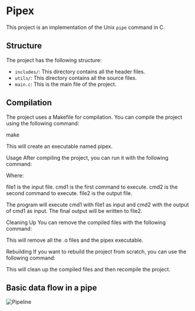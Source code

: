 # Pipex

This project is an implementation of the Unix `pipe` command in C.

## Structure

The project has the following structure:

- `includes/`: This directory contains all the header files.
- `utils/`: This directory contains all the source files.
- `main.c`: This is the main file of the project.

## Compilation

The project uses a Makefile for compilation. You can compile the project using the following command:

make

This will create an executable named pipex.

Usage
After compiling the project, you can run it with the following command:

Where:

file1 is the input file.
cmd1 is the first command to execute.
cmd2 is the second command to execute.
file2 is the output file.

The program will execute cmd1 with file1 as input and cmd2 with the output of cmd1 as input. The final output will be written to file2.

Cleaning Up
You can remove the compiled files with the following command:

This will remove all the .o files and the pipex executable.

Rebuilding
If you want to rebuild the project from scratch, you can use the following command:

This will clean up the compiled files and then recompile the project.

## Basic data flow in a pipe

![Pipeline](https://user-images.githubusercontent.com/78316076/153064847-6d3c0255-8c22-483a-bd4c-ef1facab7f80.svg)
